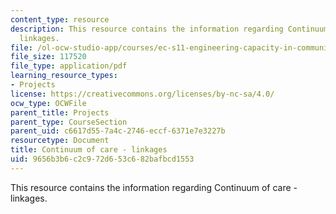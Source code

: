 ```yaml
---
content_type: resource
description: This resource contains the information regarding Continuum of care -
  linkages.
file: /ol-ocw-studio-app/courses/ec-s11-engineering-capacity-in-community-based-healthcare-fall-2005/9656b3b6c2c972d653c682bafbcd1553_MITEC_S11F05_link_flow.pdf
file_size: 117520
file_type: application/pdf
learning_resource_types:
- Projects
license: https://creativecommons.org/licenses/by-nc-sa/4.0/
ocw_type: OCWFile
parent_title: Projects
parent_type: CourseSection
parent_uid: c6617d55-7a4c-2746-eccf-6371e7e3227b
resourcetype: Document
title: Continuum of care - linkages
uid: 9656b3b6-c2c9-72d6-53c6-82bafbcd1553
---
```

This resource contains the information regarding Continuum of care - linkages.